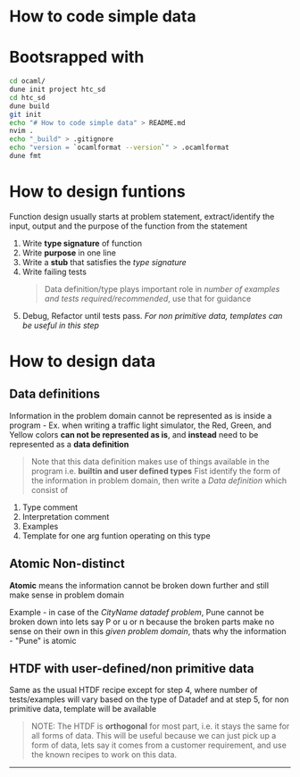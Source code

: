 # How to code simple data

# Bootsrapped with
```sh
cd ocaml/
dune init project htc_sd
cd htc_sd
dune build
git init
echo "# How to code simple data" > README.md
nvim .
echo "_build" > .gitignore
echo "version = `ocamlformat --version`" > .ocamlformat
dune fmt
```

# How to design funtions

Function design usually starts at problem statement, extract/identify the input, output and the purpose of the function from the statement
1. Write **type signature** of function
2. Write **purpose** in one line
3. Write a **stub** that satisfies the *type signature*
4. Write failing tests
   > Data definition/type plays important role in *number of examples and tests required/recommended*, use that for guidance
5. Debug, Refactor until tests pass. *For non primitive data, templates can be useful in this step*

# How to design data

## Data definitions

Information in the problem domain cannot be represented as is inside a program - Ex. when writing a traffic light simulator, the Red, Green, and Yellow colors **can not be represented as is**,
and **instead** need to be represented as a **data definition** 
> Note that this data definition makes use of things available in the program i.e. **builtin and user defined types**
Fist identify the form of the information in problem domain, then write a *Data definition* which consist of
1. Type comment
2. Interpretation comment
3. Examples
4. Template for one arg funtion operating on this type

## Atomic Non-distinct

**Atomic** means the information cannot be broken down further and still make sense in problem domain

Example - in case of the *CityName datadef problem*, Pune cannot be broken down into lets say P or u or n because the broken parts make no sense on their own in this *given problem domain*, thats why the information - "Pune" is atomic

## HTDF with user-defined/non primitive data

Same as the usual HTDF recipe except for step 4, where number of tests/examples will vary based on the type of Datadef and at step 5, for non primitive data, template will be available
> NOTE: The HTDF is **orthogonal** for most part, i.e. it stays the same for all forms of data. This will be useful because we can just pick up a form of data, lets say it comes from a customer requirement, and use the known recipes to work on this data.

---
